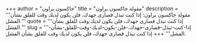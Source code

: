 +++
author = "جاكسون براون"
title = "مقولة جاكسون براون"
description = '''مقولة جاكسون براون: إذا كنت تبذل قصارى جهدك، فلن يكون لديك وقت للقلق بشأن الفشل.'''
quote = '''إذا كنت تبذل قصارى جهدك، فلن يكون لديك وقت للقلق بشأن الفشل.'''
slug = '''إذا-كنت-تبذل-قصارى-جهدك،-فلن-يكون-لديك-وقت-للقلق-بشأن-الفشل'''
+++
إذا كنت تبذل قصارى جهدك، فلن يكون لديك وقت للقلق بشأن الفشل.
